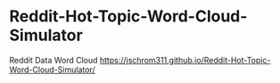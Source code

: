 # Reddit-Hot-Topic-Word-Cloud-Simulator
Reddit Data Word Cloud
https://jschrom311.github.io/Reddit-Hot-Topic-Word-Cloud-Simulator/

